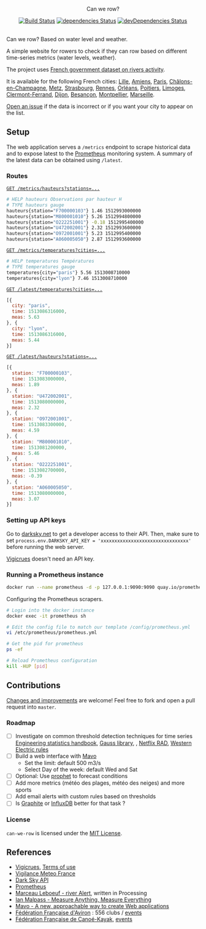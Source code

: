 <p align="center">
  Can we row?
</p>

<p align="center">
  <a href="http://travis-ci.org/mycaule/can-we-row"><img src="https://api.travis-ci.org/mycaule/can-we-row.svg?branch=master" alt="Build Status"></a>
  <a href="https://david-dm.org/mycaule/can-we-row"><img src="https://david-dm.org/mycaule/can-we-row/status.svg" alt="dependencies Status"></a>
  <a href="https://david-dm.org/mycaule/can-we-row?type=dev"><img src="https://david-dm.org/mycaule/can-we-row/dev-status.svg" alt="devDependencies Status"></a>
  <br>
  <br>
</p>

Can we row? Based on water level and weather.

A simple website for rowers to check if they can row based on different time-series metrics (water levels, weather).

The project uses [French government dataset on rivers activity](https://www.data.gouv.fr/en/reuses/ca-rame-ou-pas/).

It is available for the following French cities:
[Lille](https://can-we-row.herokuapp.com/lille/E381126501),
[Amiens](https://can-we-row.herokuapp.com/amiens/E640091001),
[Paris](https://can-we-row.herokuapp.com/paris/F700000103),
[Châlons-en-Champagne](https://can-we-row.herokuapp.com/chalons/H520101003),
[Metz](https://can-we-row.herokuapp.com/metz/A743061001),
[Strasbourg](https://can-we-row.herokuapp.com/strasbourg/A061005051),
[Rennes](https://can-we-row.herokuapp.com/rennes/J709063002),
[Orléans](https://can-we-row.herokuapp.com/orleans/K435001010),
[Poitiers](https://can-we-row.herokuapp.com/poitiers/L250161001),
[Limoges](https://can-we-row.herokuapp.com/limoges/L040061002),
[Clermont-Ferrand](https://can-we-row.herokuapp.com/clermont/K322201001),
[Dijon](https://can-we-row.herokuapp.com/dijon/U132401001),
[Besançon](https://can-we-row.herokuapp.com/besancon/U251542001),
[Montpellier](https://can-we-row.herokuapp.com/montpellier/Y321001001),
[Marseille](https://can-we-row.herokuapp.com/marseille/Y442404001).

[Open an issue](https://github.com/mycaule/can-we-row/issues) if the data is incorrect or if you want your city to appear on the list.

## Setup

The web application serves a `/metrics` endpoint to scrape historical data and to expose latest to the [Prometheus](https://github.com/prometheus/prometheus) monitoring system. A summary of the latest data can be obtained using `/latest`.

### Routes

[`GET /metrics/hauteurs?stations=...`](https://can-we-row.herokuapp.com/metrics/hauteurs?stations=F700000103&stations=U472002001&stations=O972001001&stations=M800001010&stations=O222251001&stations=A060005050)

```bash
# HELP hauteurs Observations par hauteur H
# TYPE hauteurs gauge
hauteurs{station="F700000103"} 1.46 1512993000000
hauteurs{station="M800001010"} 5.26 1512994800000
hauteurs{station="O222251001"} -0.18 1512995400000
hauteurs{station="U472002001"} 2.32 1512993600000
hauteurs{station="O972001001"} 5.23 1512995400000
hauteurs{station="A060005050"} 2.87 1512993600000
```

[`GET /metrics/temperatures?cities=...`](https://can-we-row.herokuapp.com/metrics/temperatures?cities=paris&cities=lyon)

```bash
# HELP temperatures Températures
# TYPE temperatures gauge
temperatures{city="paris"} 5.56 1513008710000
temperatures{city="lyon"} 7.46 1513008710000
```

[`GET /latest/temperatures?cities=...`](https://can-we-row.herokuapp.com/latest/temperatures?cities=paris&cities=lyon)

```javascript
[{
  city: "paris",
  time: 1513086316000,
  meas: 5.63
}, {
  city: "lyon",
  time: 1513086316000,
  meas: 5.44
}]
```

[`GET /latest/hauteurs?stations=...`](https://can-we-row.herokuapp.com/latest/hauteurs?stations=F700000103&stations=U472002001&stations=O972001001&stations=M800001010&stations=O222251001&stations=A060005050)

```javascript
[{
  station: "F700000103",
  time: 1513083000000,
  meas: 1.89
}, {
  station: "U472002001",
  time: 1513080000000,
  meas: 2.32
}, {
  station: "O972001001",
  time: 1513083300000,
  meas: 4.59
}, {
  station: "M800001010",
  time: 1513081200000,
  meas: 5.46
}, {
  station: "O222251001",
  time: 1513082700000,
  meas: -0.39
}, {
  station: "A060005050",
  time: 1513080000000,
  meas: 3.07
}]
```

### Setting up API keys

Go to [darksky.net](https://darksky.net/dev) to get a developer access to their API. Then, make sure to set `process.env.DARKSKY_API_KEY = 'xxxxxxxxxxxxxxxxxxxxxxxxxxxxxxxx'` before running the web server.

[Vigicrues](https://www.vigicrues.gouv.fr) doesn't need an API key.

### Running a Prometheus instance

```bash
docker run --name prometheus -d -p 127.0.0.1:9090:9090 quay.io/prometheus/prometheus
```

Configuring the Prometheus scrapers.
```bash
# Login into the docker instance
docker exec -it prometheus sh

# Edit the config file to match our template /config/prometheus.yml
vi /etc/prometheus/prometheus.yml

# Get the pid for prometheus
ps -ef

# Reload Prometheus configuration
kill -HUP [pid]
```

## Contributions

[Changes and improvements](https://github.com/mycaule/can-we-row/wiki) are welcome! Feel free to fork and open a pull request into `master`.

### Roadmap

- [ ] Investigate on common threshold detection techniques for time series [Engineering statistics handbook](http://www.itl.nist.gov/div898/handbook/pmc/section4/pmc4.htm), [Gauss library](https://github.com/fredrick/gauss), , [Netflix RAD](https://medium.com/netflix-techblog/rad-outlier-detection-on-big-data-d6b0494371cc), [Western Electric rules](https://en.wikipedia.org/wiki/Western_Electric_rules)
- [ ] Build a web interface with [Mavo](https://mavo.io/)
  * Set the limit: default 500 m3/s
  * Select Day of the week: default Wed and Sat
- [ ] Optional: Use [prophet](https://github.com/facebook/prophet) to forecast conditions
- [ ] Add more metrics (météo des plages, météo des neiges) and more sports
- [ ] Add email alerts with custom rules based on thresholds
- [ ] Is [Graphite](https://github.com/graphite-project/graphite-web) or [InfluxDB](https://www.influxdata.com/time-series-platform/influxdb/) better for that task ?

### License

`can-we-row` is licensed under the [MIT License](https://github.com/mycaule/can-we-row/blob/master/LICENSE).

## References

* [Vigicrues](https://www.vigicrues.gouv.fr), [Terms of use](https://www.data.gouv.fr/fr/datasets/hauteurs-deau-et-debits-des-cours-deau-observes-en-temps-reel-aux-stations-du-reseau-vigicrues/)
* [Vigilance Meteo France](https://vigilance.meteofrance.com/)
* [Dark Sky API](https://darksky.net/dev/docs)
* [Prometheus](https://github.com/prometheus/prometheus)
* [Marceau Leboeuf - river Alert](https://github.com/MarceauLeboeuf/river_Alert), written in Processing
* [Ian Malpass - Measure Anything, Measure Everything](https://codeascraft.com/2011/02/15/measure-anything-measure-everything/)
* [Mavo - A new, approachable way to create Web applications](https://mavo.io/)
* [Fédération Française d'Aviron](http://avironfrance.fr/pratiquer-aviron/trouver-club/cartographie) : 556 clubs / [events](http://avironfrance.fr/pratiquer-aviron/programmes-federaux/circuit-randon-aviron)
* [Fédération Française de Canoé-Kayak](http://www.ffck.org/trouver-un-club/), [events](http://www.ffck.org/loisirs/riviere/manifestations/)
